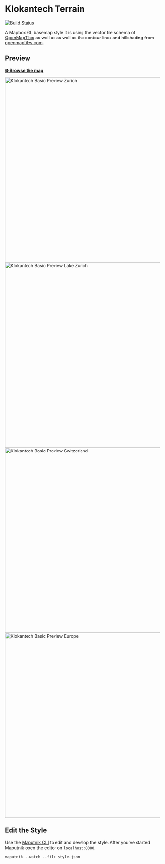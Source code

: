 # Klokantech Terrain
[![Build Status](https://travis-ci.org/openmaptiles/klokantech-terrain-gl-style.svg?branch=master)](https://travis-ci.org/openmaptiles/klokantech-terrain-gl-style)

A Mapbox GL basemap style it is using the vector tile
schema of [OpenMapTiles](https://github.com/openmaptiles/openmaptiles) as well as
as well as the contour lines and hillshading from [openmaptiles.com](https://openmaptiles.com).

## Preview

**[:globe_with_meridians: Browse the map](https://openmaptiles.github.io/klokantech-terrain-gl-style)**

<img src="http://demo.tileserver.org/styles/klokantech-terrain/static/8.540587,47.370555,15.08/600x400@2x.png" width="600" title="Klokantech Basic Preview Zurich">

<img src="http://demo.tileserver.org/styles/klokantech-terrain/static/8.619184,47.336203,10.07/600x400@2x.png" width="600" title="Klokantech Basic Preview Lake Zurich">

<img src="http://demo.tileserver.org/styles/klokantech-terrain/static/8.243967,46.916315,7.21/600x400@2x.png" width="600" title="Klokantech Basic Preview Switzerland">

<img src="http://demo.tileserver.org/styles/klokantech-terrain/static/10.987258,46.453150,4.02/600x400@2x.png" width="600" title="Klokantech Basic Preview Europe">

## Edit the Style

Use the [Maputnik CLI](http://openmaptiles.org/docs/style/maputnik/) to edit and develop the style.
After you've started Maputnik open the editor on `localhost:8000`.

```
maputnik --watch --file style.json
```
